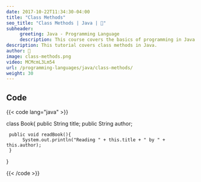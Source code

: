 ```yaml
---
date: 2017-10-22T11:34:30-04:00
title: "Class Methods"
seo_title: "Class Methods | Java | 🦒"
subheader:
     greeting: Java - Programming Language
     description: This course covers the basics of programming in Java. Work your way through the videos/articles and I'll teach you everything you need to know to start your programming journey!
description: This tutorial covers class methods in Java.
author: 🦒
image: class-methods.png
video: MCMcmL3Lm54
url: /programming-languages/java/class-methods/
weight: 30
---
```


## Code

{{< code lang="java" >}}

class Book{
     public String title;
     public String author;

     public void readBook(){
          System.out.println("Reading " + this.title + " by " + this.author);
     }
}

{{< /code >}}
